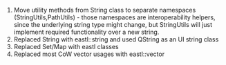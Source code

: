 1. Move utility methods from String class to separate namespaces (StringUtils,PathUtils) - those namespaces are interoperability helpers, since the underlying string type might change, but StringUtils will just implement required functionality over a new string.
2. Replaced String with eastl::string and used QString as an UI string class
3. Replaced Set/Map with eastl classes
4. Replaced most CoW vector usages with eastl::vector



